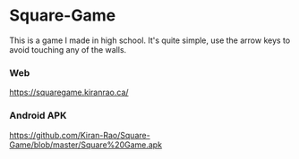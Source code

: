 # Square-Game
This is a game I made in high school. It's quite simple, use the arrow keys to avoid touching any of the walls. 


### Web 
https://squaregame.kiranrao.ca/


### Android APK
https://github.com/Kiran-Rao/Square-Game/blob/master/Square%20Game.apk

